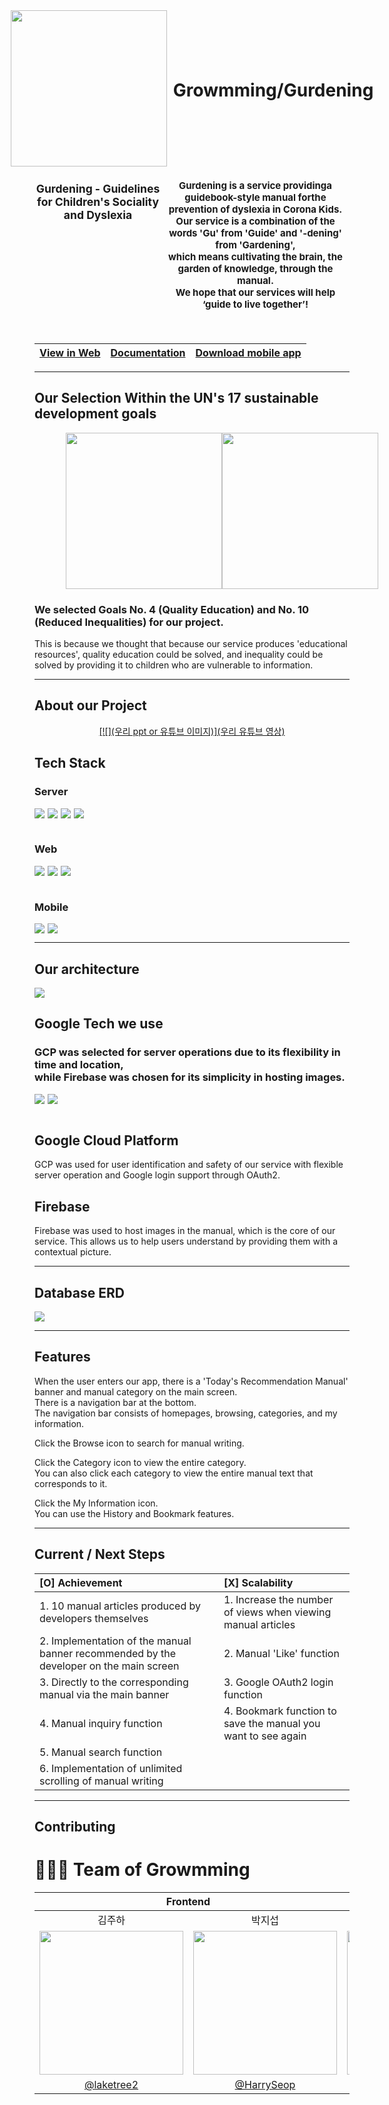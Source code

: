 <div align="center">
  <div style = "display:flex;justify-content:center;gap:10px;align-items:center">
  <img src = "https://github.com/Growmming/Gurdening_Backend/assets/112674378/68f4c95c-873e-4a1f-9447-49c645b6a586" style = "width:250px" >
  <h1 style = "display:flex;align-items:center;margin-top:25px"><b>Growmming/Gurdening</b></h1>
  </div>
  <div style = "display:flex;font-size:15px;justify-content:flex-start">
    <h3><b>Gurdening - Guidelines for Children's Sociality and Dyslexia</b></h3>
    <h4>
      Gurdening is a service providinga guidebook-style manual forthe prevention of dyslexia in Corona Kids. <br/>
      Our service is a combination of the words 'Gu' from 'Guide' and '-dening' from 'Gardening',<br/>
      which means cultivating the brain, the garden of knowledge, through the manual. <br/>
      We hope that our services will help <b>‘guide to live together’!</b>
    </h4>
  </div>
<br/>
    
| <a href="https://gurdening.vercel.app">View in Web</a> | <a href="https://gurdening.duckdns.org/swagger-ui/index.html">Documentation</a> | <a href="다운로드 링크">Download mobile app</a> |
|:---------:|:---------:|:---------:|
</div>

<hr/>
<h2>Our Selection Within the UN's 17 sustainable development goals</h2>

<div align = "center" style = "display:flex;justify-content:space-evenly;
width:80%;margin:0 auto">
    <img src = "https://developers.google.com/static/community/images/gdsc-solution-challenge/goal-04_480.png" style="width:250px"/>
    <img src = "https://developers.google.com/static/community/images/gdsc-solution-challenge/goal-10_480.png" style="width:250px"/>
</div>

<h3>
  We selected Goals No. 4 (Quality Education) and No. 10 (Reduced Inequalities) for our project. 
</h3>

This is because we thought that because our service produces 'educational resources', quality education could be solved, and inequality could be solved by providing it to children who are vulnerable to information.

<hr/>

## About our Project

<div align="center">
 
<a href = "우리 유튜브 영상">[![](우리 ppt or 유튜브 이미지)](우리 유튜브 영상)
</a>

</div>

<!-- TechStack -->

## Tech Stack

  <h3><b>Server</b></h3>
    <div style = "display:flex;gap:5px;"><img src="https://img.shields.io/badge/Spring Boot-6DB33F?style=for-the-badge&logo=Spring-Boot&logoColor=white"></img>
    <img src="https://img.shields.io/badge/mysql-4479A1?style=for-the-badge&logo=mysql&logoColor=white">
    <img src="https://img.shields.io/badge/Swagger-6DB33F?style=for-the-badge&logo=Swagger&logoColor=white">
    <img src="https://img.shields.io/badge/Java-1E8CBE?style=for-the-badge&logo=Java&logoColor=white">
    </div>

  <br/>
  <h3><b>Web</b></h3>
    <div style = "display:flex;gap:5px;">
    <img src="https://img.shields.io/badge/react-%2320232a.svg?style=for-the-badge&logo=react&logoColor=%2361DAFB">
    <img src="https://img.shields.io/badge/Vercel-000000?style=for-the-badge&logo=Vercel&logoColor=white">
    <img src="https://img.shields.io/badge/styled--components-DB7093?style=for-the-badge&logo=styled-components&logoColor=white">
    </div>
  <br/>
  <h3><b>Mobile</b></h3>
    <div style = "display:flex;gap:5px;">
    <img src="https://img.shields.io/badge/react_native-%2320232a.svg?style=for-the-badge&logo=react&logoColor=%2361DAFB">
    <img src="https://img.shields.io/badge/expo-1C1E24?style=for-the-badge&logo=expo&logoColor=#D04A37"/>
    </div>

<hr/>

## Our architecture

<img src = "https://github.com/Growmming/Gurdening_Backend/assets/112674378/dd1d4323-f42d-4cec-864e-60eaeb4f2062">
<!--![image](이미지 url)-->


## Google Tech we use

<h3> GCP was selected for server operations due to its flexibility in time and location,<br/>
  while Firebase was chosen for its simplicity in hosting images.
</h3>
    <div style = "display:flex;gap:5px;">
    <img src="https://img.shields.io/badge/Google Cloud-4285F4?style=for-the-badge&logo=Google Cloud&logoColor=white">
    <img src="https://img.shields.io/badge/Firebase-FFCA28?style=for-the-badge&logo=Firebase&logoColor=white">
    </div>
  <br/>

## Google Cloud Platform

GCP was used for user identification and safety of our service with flexible server operation and Google login support through OAuth2.

## Firebase

Firebase was used to host images in the manual, which is the core of our service. This allows us to help users understand by providing them with a contextual picture.

<hr />

## Database ERD

<img src = "https://github.com/Growmming/Gurdening_Backend/assets/112674378/fd8ad9e4-3c8a-4c36-b1e7-ed34f458acfb">
<br/>

<hr/>

## Features

When the user enters our app, there is a 'Today's Recommendation Manual' banner and manual category on the main screen.<br/>
There is a navigation bar at the bottom.<br/>
The navigation bar consists of homepages, browsing, categories, and my information.<br/>

Click the Browse icon to search for manual writing.<br/>

Click the Category icon to view the entire category.<br/>
You can also click each category to view the entire manual text that corresponds to it.<br/>

Click the My Information icon.<br/>
You can use the History and Bookmark features.<br/>

<hr/>

## Current / Next Steps

| [O] Achievement                                                                                    | [X] Scalability                                                          |
| :------------------------------------------------------------------------------------- | :------------------------------------------------------------ |
| 1. 10 manual articles produced by developers themselves                                | 1. Increase the number of views when viewing manual articles  |
| 2. Implementation of the manual banner recommended by the developer on the main screen | 2. Manual 'Like' function                                     |
| 3. Directly to the corresponding manual via the main banner                            | 3. Google OAuth2 login function                               |
| 4. Manual inquiry function                                                             | 4. Bookmark function to save the manual you want to see again |
| 5. Manual search function                                                              |                                                               |
| 6. Implementation of unlimited scrolling of manual writing                             |                                                               |

<hr/>

## Contributing

# 👩🏻‍💻 Team of Growmming

<table>
<thead>
  <tr>
    <th colspan="2">Frontend</th>
    <th colspan="2">Backend</th>
  </tr>
</thead>
<tbody>
  <tr>
    <td align="center">김주하</td>
    <td align="center">박지섭</td>
    <td align="center">박소정</td>
    <td align="center">안준영</td>
  </tr>
  <tr>
    <td><img src = "https://avatars.githubusercontent.com/u/101048129?v=4" style="width:230px"/></td>
    <td><img src="https://avatars.githubusercontent.com/u/141125424?v=4" style="width:230px"/></td>
    <td><img src="https://avatars.githubusercontent.com/u/112674378?v=4" style="width:230px"/></td>
    <td><img src="https://avatars.githubusercontent.com/u/52746279?v=4" style="width:230px"/></td>
  </tr>
  <tr>
    <td align="center"><a href="https://github.com/laketree2">@laketree2</a></td>
    <td align="center"><a href="https://github.com/HarrySeop">@HarrySeop</a></td>
    <td align="center"><a href="https://github.com/sojeong0202">@sojeong0202</a></td>
    <td align="center"><a href="https://github.com/Junyeong-An">@Junyeong-An</a></td>
  </tr>
</tbody>
</table>

<br />
